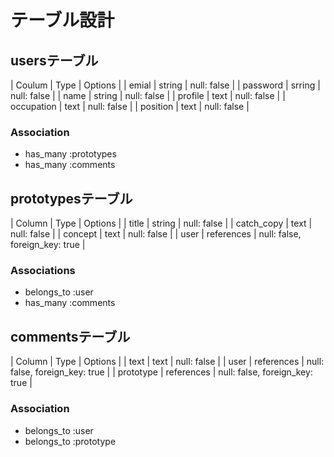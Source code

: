# テーブル設計

## usersテーブル

| Coulum     | Type   | Options     |
| emial      | string | null: false |
| password   | srring | null: false |
| name       | string | null: false |
| profile    | text   | null: false |
| occupation | text   | null: false |
| position   | text   | null: false |

### Association

- has_many :prototypes
- has_many :comments

## prototypesテーブル

| Column     | Type   | Options                            |
| title      | string | null: false                        |
| catch_copy | text   | null: false                        |
| concept    | text   | null: false                        |
| user       | references | null: false, foreign_key: true |

### Associations

- belongs_to :user
- has_many :comments

## commentsテーブル

| Column    | Type       | Options                                 |
| text      | text       | null: false                             |
| user      | references | null: false, foreign_key: true          |
| prototype | references | null: false, foreign_key: true          |

### Association

- belongs_to :user
- belongs_to :prototype